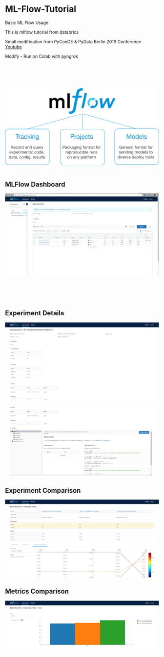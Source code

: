 # ML-Flow-Tutorial
Basic ML Flow Usage


This is mlflow tutorial from databrics

Small modification from PyConDE & PyData Berlin 2019 Conference
[Youtube](https://www.youtube.com/watch?v=6z0_n8kxh-g)


Modify - Run on Colab with pyngrok

<br/><br/><br/><br/>

![mlflow](assets/mlflow.png)
<br/><br/>
## MLFlow Dashboard
![dash-board](assets/dashboard.png)


<br/><br/><br/><br/>
## Experiment Details
![experiment-detail-1](assets/experiment_detail.png)
<br/><br/>
![experiment-detail-2](assets/experiment_detail_2.png)

## Experiment Comparison
![experiment-comparion](assets/experiment_comparison.png)
## Metrics Comparison
![metrics-comparison](assets/metrics_comparison.png)


